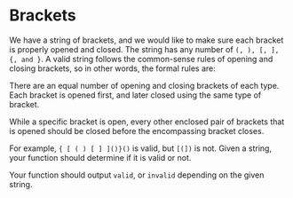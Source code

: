 # Brackets

We have a string of brackets, and we would like to make sure each bracket is properly opened and closed. The string has any number of `(, ), [, ], {, and }`. A valid string follows the common-sense rules of opening and closing brackets, so in other words, the formal rules are:

There are an equal number of opening and closing brackets of each type. Each bracket is opened first, and later closed using the same type of bracket.

While a specific bracket is open, every other enclosed pair of brackets that is opened should be closed before the encompassing bracket closes.

For example, `{ [ ( ) [ ] ]()}()` is valid, but `[(])` is not. Given a string, your function should determine if it is valid or not.

Your function should output `valid`, or `invalid` depending on the given string.
